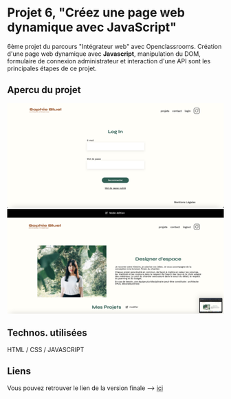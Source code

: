 <h1>Projet 6, "Créez une page web dynamique avec JavaScript"</h1>

6ème projet du parcours "Intégrateur web" avec Openclassrooms. Création d'une page web dynamique avec <b>Javascript</b>, manipulation du DOM, formulaire de connexion administrateur et interaction d'une API sont les principales étapes de ce projet. 

<h2>Apercu du projet</h2>

<img src="./assets/images/p6_github.png">
<img src="./assets/images/p6_github_2.png">

<h2>Technos. utilisées</h2>

HTML / CSS / JAVASCRIPT

<h2>Liens</h2>

Vous pouvez retrouver le lien de la version finale --> <a href="#"> ici</a>